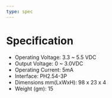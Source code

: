 ```yaml
---
type: spec
---
```


# Specification

- Operating Voltage: 3.3 ~ 5.5 VDC
- Output Voltage: 0 ~ 3.0VDC
- Operating Current: 5mA
- Interface: PH2.54-3P
- Dimensions mm(LxWxH): 98 x 23 x 4
- Weight (gm): 15
